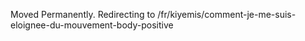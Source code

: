 Moved Permanently. Redirecting to
/fr/kiyemis/comment-je-me-suis-eloignee-du-mouvement-body-positive
